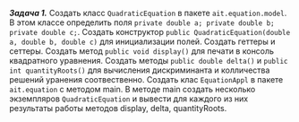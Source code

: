 ***Задача 1.***
Создать класс ``QuadraticEquation`` в пакете ``ait.equation.model``. 
В этом классе определить поля ``private double a; private double b; private double c;``. 
Создать конструктор ``public QuadraticEquation(double a, double b, double c)`` для инициализации полей. Создать геттеры и сеттеры. Создать метод ``public void display()`` для печати в консоль квадратного уравнения. Создать методы ``public double delta()`` и ``public int quantityRoots()`` для вычисления дискриминанта и колличества решений уранения соотвественно.
Создать клас ``EquationAppl`` в пакете ``ait.equation`` с методом main. 
В методе main создать несколько экземпляров ``QuadraticEquation`` и вывести для каждого 
из них результаты работы методов display, delta, quantityRoots.